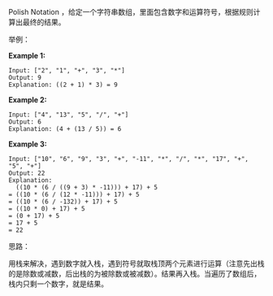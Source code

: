  Polish Notation ，给定一个字符串数组，里面包含数字和运算符号，根据规则计算出最终的结果。

举例：

**Example 1:**

```
Input: ["2", "1", "+", "3", "*"]
Output: 9
Explanation: ((2 + 1) * 3) = 9
```

**Example 2:**

```
Input: ["4", "13", "5", "/", "+"]
Output: 6
Explanation: (4 + (13 / 5)) = 6
```

**Example 3:**

```
Input: ["10", "6", "9", "3", "+", "-11", "*", "/", "*", "17", "+", "5", "+"]
Output: 22
Explanation: 
  ((10 * (6 / ((9 + 3) * -11))) + 17) + 5
= ((10 * (6 / (12 * -11))) + 17) + 5
= ((10 * (6 / -132)) + 17) + 5
= ((10 * 0) + 17) + 5
= (0 + 17) + 5
= 17 + 5
= 22
```

思路：

用栈来解决，遇到数字就入栈，遇到符号就取栈顶两个元素进行运算（注意先出栈的是除数或减数，后出栈的为被除数或被减数）。结果再入栈。当遍历了数组后，栈内只剩一个数字，就是结果。